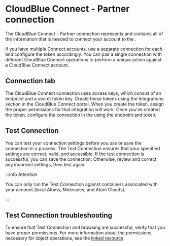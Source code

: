 # CloudBlue Connect - Partner connection

<head>
  <meta name="guidename" content="Integration"/>
  <meta name="context" content="GUID-1fc54684-8a0a-422d-80c7-676f68c03063"/>
</head>


The CloudBlue Connect - Partner connection represents and contains all of the information that is needed to connect your account to the .

If you have multiple Connect accounts, use a separate connection for each and configure the token accordingly. You can pair a single connection with different CloudBlue Connect operations to perform a unique action against a CloudBlue Connect account.

## Connection tab

The CloudBlue Connect connection uses access keys, which consist of an endpoint and a secret token key. Create these tokens using the Integrations section in the CloudBlue Connect portal. When you create the token, assign the proper permissions for that integration will work. Once you’ve created the token, configure the connection in the using the endpoint and token.

## Test Connection

You can test your connection settings before you use or save the connection in a process. The Test Connection ensures that your specified settings are correct, valid, and accessible. If the test connection is successful, you can save the connection. Otherwise, review and correct any incorrect settings, then test again.


:::info Attention

You can only run the Test Connection against containers associated with your account (local Atoms, Molecules, and Atom Clouds).

:::

## Test Connection troubleshooting

To ensure that Test Connection and browsing are successful, verify that you have proper permissions. For more information about the permissions necessary for object operations, see the [linked resource](https://connect.cloudblue.com/community/developers/api/).


